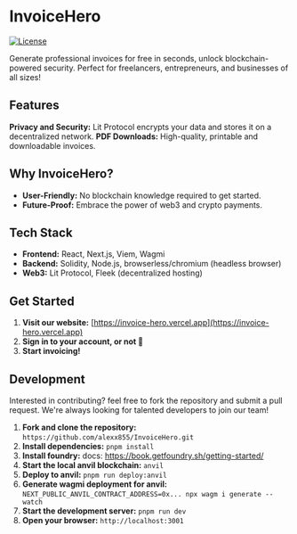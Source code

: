 # InvoiceHero

[![License](https://img.shields.io/badge/License-MIT-yellow.svg)](https://opensource.org/licenses/MIT)

Generate professional invoices for free in seconds, unlock blockchain-powered security. Perfect for freelancers, entrepreneurs, and businesses of all sizes!

## Features

**Privacy and Security:** Lit Protocol encrypts your data and stores it on a decentralized network.
**PDF Downloads:**  High-quality, printable and downloadable invoices.

## Why InvoiceHero?

*   **User-Friendly:**  No blockchain knowledge required to get started.
*   **Future-Proof:**  Embrace the power of web3 and crypto payments.

## Tech Stack

*   **Frontend:** React, Next.js, Viem, Wagmi
*   **Backend:** Solidity, Node.js, browserless/chromium (headless browser)
*   **Web3:** Lit Protocol, Fleek (decentralized hosting)

## Get Started

1.  **Visit our website:** [https://invoice-hero.vercel.app](https://invoice-hero.vercel.app) 
2.  **Sign in to your account, or not 🫡**
3.  **Start invoicing!**

## Development

Interested in contributing? feel free to fork the repository and submit a pull request. We're always looking for talented developers to join our team!

1.  **Fork and clone the repository:**  `https://github.com/alexx855/InvoiceHero.git`
2.  **Install dependencies:**  `pnpm install` 
3.  **Install foundry:** docs: https://book.getfoundry.sh/getting-started/
4.  **Start the local anvil blockchain:**  `anvil`
5.  **Deploy to anvil:** `pnpm run deploy:anvil`
6.  **Generate wagmi deployment for anvil:** `NEXT_PUBLIC_ANVIL_CONTRACT_ADDRESS=0x... npx wagm
i generate --watch`
1.  **Start the development server:** `pnpm run dev`
2.  **Open your browser:**  `http://localhost:3001`

